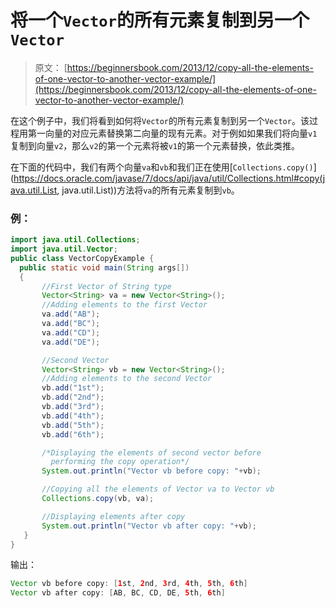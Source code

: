 # 将一个`Vector`的所有元素复制到另一个`Vector`

> 原文： [https://beginnersbook.com/2013/12/copy-all-the-elements-of-one-vector-to-another-vector-example/](https://beginnersbook.com/2013/12/copy-all-the-elements-of-one-vector-to-another-vector-example/)

在这个例子中，我们将看到如何将`Vector`的所有元素复制到另一个`Vector`。该过程用第一向量的对应元素替换第二向量的现有元素。对于例如如果我们将向量`v1`复制到向量`v2`，那么`v2`的第一个元素将被`v1`的第一个元素替换，依此类推。

在下面的代码中，我们有两个向量`va`和`vb`和我们正在使用[`Collections.copy()`](https://docs.oracle.com/javase/7/docs/api/java/util/Collections.html#copy(java.util.List, java.util.List))方法将`va`的所有元素复制到`vb`。

### 例：

```java
import java.util.Collections;
import java.util.Vector;
public class VectorCopyExample {
  public static void main(String args[])
  { 
       //First Vector of String type
       Vector<String> va = new Vector<String>();
       //Adding elements to the first Vector
       va.add("AB");
       va.add("BC");
       va.add("CD");
       va.add("DE");

       //Second Vector
       Vector<String> vb = new Vector<String>();
       //Adding elements to the second Vector
       vb.add("1st");
       vb.add("2nd");
       vb.add("3rd");
       vb.add("4th");
       vb.add("5th");
       vb.add("6th");

       /*Displaying the elements of second vector before
         performing the copy operation*/
       System.out.println("Vector vb before copy: "+vb);

       //Copying all the elements of Vector va to Vector vb
       Collections.copy(vb, va);

       //Displaying elements after copy
       System.out.println("Vector vb after copy: "+vb);
   }
}
```

输出：

```java
Vector vb before copy: [1st, 2nd, 3rd, 4th, 5th, 6th]
Vector vb after copy: [AB, BC, CD, DE, 5th, 6th]
```